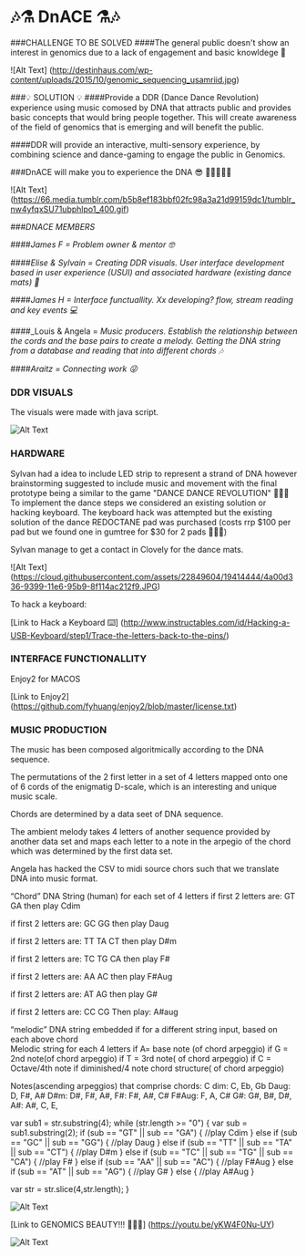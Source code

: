 # 🎶⚗️ DnACE ⚗️🎶



###CHALLENGE TO BE SOLVED
####The general public doesn't show an interest in genomics due to a lack of engagement and basic knowldege 🤔

![Alt Text] (http://destinhaus.com/wp-content/uploads/2015/10/genomic_sequencing_usamriid.jpg)

###💡 SOLUTION 💡
####Provide a DDR (Dance Dance Revolution) experience using music comosed by DNA that attracts public and provides basic concepts that would bring people together. This will create awareness of the field of genomics that is emerging and will benefit the public.

####DDR will provide an interactive, multi-sensory experience, by combining science and dance-gaming to engage the public in Genomics.

###DnACE will make you to experience the DNA 😎 👯💥💥💥💥

![Alt Text] (https://66.media.tumblr.com/b5b8ef183bbf02fc98a3a21d99159dc1/tumblr_nw4yfqxSU71ubphlpo1_400.gif)

###_DNACE MEMBERS_

####_James F = Problem owner & mentor 🤓_

####_Elise & Sylvain = Creating DDR visuals. User interface development based in user experience (USUI) and associated hardware (existing dance mats) 👀_

####_James H = Interface functuallity. Xx developing? flow, stream reading and key events 💻_

####_Louis & Angela = _Music producers. Establish the relationship between the cords and the base pairs to create a melody. Getting the DNA string from a database and reading that into different chords 🎶_

####_Araitz = Connecting work 😜_

### DDR VISUALS 

The visuals were made with java script.

![Alt Text](https://upload.wikimedia.org/wikipedia/en/2)

### HARDWARE

Sylvan had a idea to include LED strip to represent a strand of DNA however brainstorming suggested to include music and movement with the final prototype being a similar to the game "DANCE DANCE REVOLUTION" 💃💃💃 
To implement the dance steps we considered an existing solution or hacking keyboard.
The keyboard hack was attempted but the existing solution of the dance REDOCTANE pad was purchased (costs rrp $100 per pad but we found one in gumtree for $30 for 2 pads 🎉🎉🎉)

Sylvan manage to get a contact in Clovely for the dance mats.

![Alt Text] (https://cloud.githubusercontent.com/assets/22849604/19414444/4a00d336-9399-11e6-95b9-8f114ac212f9.JPG)

To hack a keyboard:


[Link to Hack a Keyboard ⌨️] (http://www.instructables.com/id/Hacking-a-USB-Keyboard/step1/Trace-the-letters-back-to-the-pins/)

### INTERFACE FUNCTIONALLITY

Enjoy2 for MACOS

[Link to Enjoy2] (https://github.com/fyhuang/enjoy2/blob/master/license.txt)







### MUSIC PRODUCTION

The music has been composed algoritmically according to the DNA sequence. 

The permutations of the 2 first letter in a set of 4 letters mapped onto one of 6 cords of the enigmatig D-scale, which is an interesting and unique music scale. 

Chords are determined by a data seet of DNA sequence.

The ambient melody takes 4 letters of another sequence provided by another data set and maps each letter to a note in the arpegio of the chord which was determined by the first data set.

Angela has hacked the CSV to midi source chors such that we translate DNA into music format.

“Chord” DNA String (human) for each set of 4 letters if first 2 letters are:
GT
GA
then play Cdim

if first 2 letters are:
GC
GG
then play Daug

if first 2 letters are:
TT
TA
CT
then play D#m

if first 2 letters are:
TC
TG
CA
then play F#

if first 2 letters are:
AA
AC
then play F#Aug

if first 2 letters are:
AT
AG
then play G#

if first 2 letters are:
CC
CG
Then play: A#aug

“melodic” DNA string embedded if for a different string input, based on each above chord  
Melodic string for each 4 letters
if
A= base note (of chord arpeggio)
if
G = 2nd note(of chord arpeggio)
if
T = 3rd note( of chord arpeggio)
if
C = Octave/4th note if diminished/4 note chord structure( of chord arpeggio)

Notes(ascending arpeggios) that comprise chords:
C dim: C, Eb, Gb
Daug: D, F#, A#
D#m: D#, F#, A#,
F#: F#, A#, C#
F#Aug: F, A, C#
G#: G#, B#, D#, 
A#: A#, C, E,


var sub1 = str.substring(4);
while (str.length >= "0") {
  var sub = sub1.substring(2);
    if (sub == "GT" || sub == "GA") {
      //play Cdim
    } else if (sub == "GC" || sub == "GG") {
      //play Daug
    } else if (sub == "TT" || sub == "TA" || sub == "CT") {
      //play D#m
    } else if (sub == "TC" || sub == "TG" || sub == "CA") {
      //play F#
    } else if (sub == "AA" || sub == "AC") {
      //play F#Aug
    } else if (sub == "AT" || sub == "AG") {
      //play G#
    } else {
      //play A#Aug
    }

  var str = str.slice(4,str.length);
}


![Alt Text](http://bestanimations.com/Music/MirrorBalls/disco-dancing-animated-gif-3.gif)

[Link to GENOMICS BEAUTY!!! 👑👑👑] (https://youtu.be/yKW4F0Nu-UY)

![Alt Text](http://www.rivercitylabs.net/wp-content/uploads/2015/10/health-hack.png)
